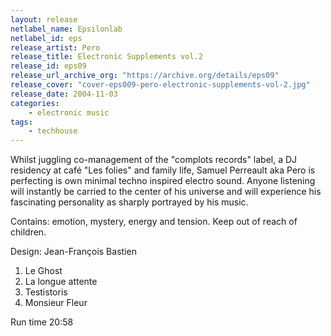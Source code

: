 ```yaml
---
layout: release
netlabel_name: Epsilonlab
netlabel_id: eps
release_artist: Pero
release_title: Electronic Supplements vol.2
release_id: eps09
release_url_archive_org: "https://archive.org/details/eps09"
release_cover: "cover-eps009-pero-electronic-supplements-vol-2.jpg"
release_date: 2004-11-03
categories:
    - electronic music
tags:
    - techhouse
---
```

Whilst juggling co-management of the "complots records" label, a DJ residency at café "Les folies" and family life, Samuel Perreault aka Pero is perfecting is own minimal techno inspired electro sound. Anyone listening will instantly be carried to the center of his universe and will experience his fascinating personality as sharply portrayed by his music.

Contains: emotion, mystery, energy and tension. Keep out of reach of children.

Design: Jean-François Bastien

1. Le Ghost
2. La longue attente
3. Testistoris
4. Monsieur Fleur

Run time 20:58
